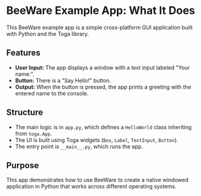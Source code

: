 # BeeWare Example App: What It Does

This BeeWare example app is a simple cross-platform GUI application built with Python and the Toga library.

## Features

- **User Input:** The app displays a window with a text input labeled "Your name:".
- **Button:** There is a "Say Hello!" button.
- **Output:** When the button is pressed, the app prints a greeting with the entered name to the console.

## Structure

- The main logic is in `app.py`, which defines a `HelloWorld` class inheriting from `toga.App`.
- The UI is built using Toga widgets (`Box`, `Label`, `TextInput`, `Button`).
- The entry point is `__main__.py`, which runs the app.

## Purpose

This app demonstrates how to use BeeWare to create a native windowed application in Python that works across different operating systems.
